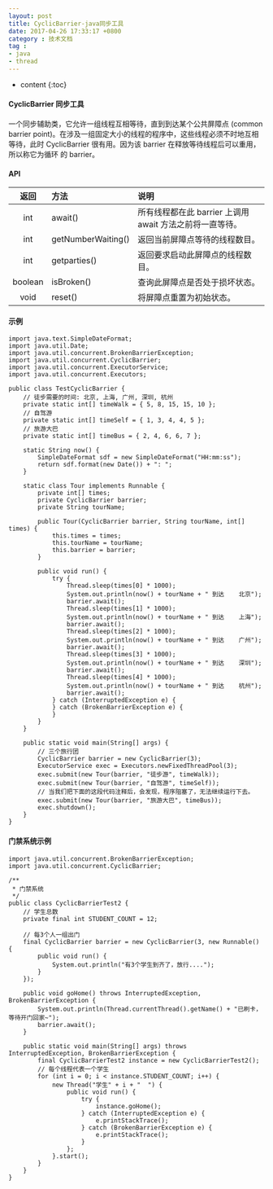 ```yaml
---
layout: post
title: CyclicBarrier-java同步工具
date: 2017-04-26 17:33:17 +0800
category : 技术文档
tag :
- java
- thread
---
```

* content
{:toc}

#### CyclicBarrier 同步工具
一个同步辅助类，它允许一组线程互相等待，直到到达某个公共屏障点 (common barrier point)。在涉及一组固定大小的线程的程序中，这些线程必须不时地互相等待，此时 CyclicBarrier 很有用。因为该 barrier 在释放等待线程后可以重用，所以称它为循环 的 barrier。



#### API

| 返回 | 方法 | 说明 |
|:---:|:---|:---|
| int | await() | 所有线程都在此 barrier 上调用 await 方法之前将一直等待。 |
| int | getNumberWaiting() | 返回当前屏障点等待的线程数目。 |
| int | getparties() | 返回要求启动此屏障点的线程数目。 |
| boolean | isBroken() | 查询此屏障点是否处于损坏状态。 |
| void | reset() | 将屏障点重置为初始状态。 |



#### 示例
    import java.text.SimpleDateFormat;
	import java.util.Date;
	import java.util.concurrent.BrokenBarrierException;
	import java.util.concurrent.CyclicBarrier;
	import java.util.concurrent.ExecutorService;
	import java.util.concurrent.Executors;
	
	public class TestCyclicBarrier {
		// 徒步需要的时间: 北京, 上海, 广州, 深圳, 杭州
		private static int[] timeWalk = { 5, 8, 15, 15, 10 };
		// 自驾游
		private static int[] timeSelf = { 1, 3, 4, 4, 5 };
		// 旅游大巴
		private static int[] timeBus = { 2, 4, 6, 6, 7 };
	
		static String now() {
			SimpleDateFormat sdf = new SimpleDateFormat("HH:mm:ss");
			return sdf.format(new Date()) + ": ";
		}
	
		static class Tour implements Runnable {
			private int[] times;
			private CyclicBarrier barrier;
			private String tourName;
	
			public Tour(CyclicBarrier barrier, String tourName, int[] times) {
				this.times = times;
				this.tourName = tourName;
				this.barrier = barrier;
			}
	
			public void run() {
				try {
					Thread.sleep(times[0] * 1000);
					System.out.println(now() + tourName + " 到达    北京");
					barrier.await();
					Thread.sleep(times[1] * 1000);
					System.out.println(now() + tourName + " 到达    上海");
					barrier.await();
					Thread.sleep(times[2] * 1000);
					System.out.println(now() + tourName + " 到达    广州");
					barrier.await();
					Thread.sleep(times[3] * 1000);
					System.out.println(now() + tourName + " 到达    深圳");
					barrier.await();
					Thread.sleep(times[4] * 1000);
					System.out.println(now() + tourName + " 到达    杭州");
					barrier.await();
				} catch (InterruptedException e) {
				} catch (BrokenBarrierException e) {
				}
			}
		}
	
		public static void main(String[] args) {
			// 三个旅行团
			CyclicBarrier barrier = new CyclicBarrier(3);
			ExecutorService exec = Executors.newFixedThreadPool(3);
			exec.submit(new Tour(barrier, "徒步游", timeWalk));
			exec.submit(new Tour(barrier, "自驾游", timeSelf));
			// 当我们把下面的这段代码注释后，会发现，程序阻塞了，无法继续运行下去。
			exec.submit(new Tour(barrier, "旅游大巴", timeBus));
			exec.shutdown();
		}
	}

#### 门禁系统示例
    import java.util.concurrent.BrokenBarrierException;
	import java.util.concurrent.CyclicBarrier;
	
	/**
	 * 门禁系统
	 */
	public class CyclicBarrierTest2 {
		// 学生总数
		private final int STUDENT_COUNT = 12;
	
		// 每3个人一组出门
		final CyclicBarrier barrier = new CyclicBarrier(3, new Runnable() {
			public void run() {
				System.out.println("有3个学生到齐了，放行....");
			}
		});
	
		public void goHome() throws InterruptedException, BrokenBarrierException {
			System.out.println(Thread.currentThread().getName() + "已刷卡，等待开门回家~");
			barrier.await();
		}
	
		public static void main(String[] args) throws InterruptedException, BrokenBarrierException {
			final CyclicBarrierTest2 instance = new CyclicBarrierTest2();
			// 每个线程代表一个学生
			for (int i = 0; i < instance.STUDENT_COUNT; i++) {
				new Thread("学生" + i + "  ") {
					public void run() {
						try {
							instance.goHome();
						} catch (InterruptedException e) {
							e.printStackTrace();
						} catch (BrokenBarrierException e) {
							e.printStackTrace();
						}
					};
				}.start();
			}
		}
	}
	